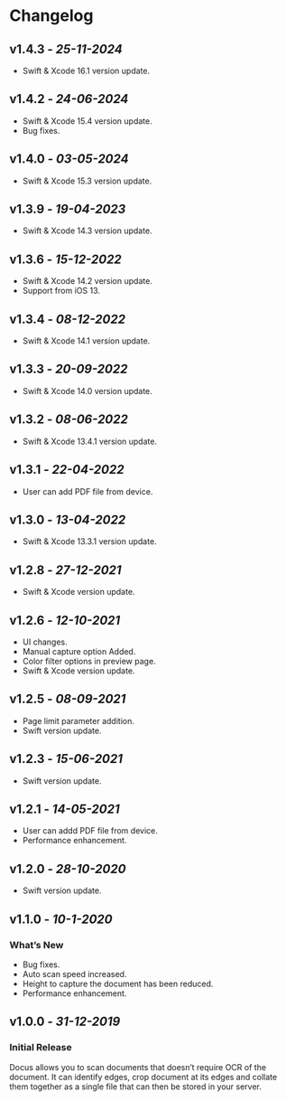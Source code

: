 # Changelog
## **v1.4.3** - *25-11-2024*
- Swift & Xcode 16.1 version update.

## **v1.4.2** - *24-06-2024*
- Swift & Xcode 15.4 version update.
- Bug fixes.
  
## **v1.4.0** - *03-05-2024*
- Swift & Xcode 15.3 version update.

## **v1.3.9** - *19-04-2023*
- Swift & Xcode 14.3 version update.

## **v1.3.6** - *15-12-2022*
- Swift & Xcode 14.2 version update.
- Support from iOS 13.

## **v1.3.4** - *08-12-2022*
- Swift & Xcode 14.1 version update.

## **v1.3.3** - *20-09-2022*
- Swift & Xcode 14.0 version update.

## **v1.3.2** - *08-06-2022*
- Swift & Xcode 13.4.1 version update.

## **v1.3.1** - *22-04-2022*
- User can add PDF file from device.

## **v1.3.0** - *13-04-2022*
- Swift & Xcode 13.3.1 version update. 

## **v1.2.8** - *27-12-2021*
- Swift & Xcode version update. 

## **v1.2.6** - *12-10-2021*
- UI changes.
- Manual capture option Added.
- Color filter options in preview page.
- Swift & Xcode version update. 

## **v1.2.5** - *08-09-2021*
- Page limit parameter addition.
- Swift version update. 

## **v1.2.3** - *15-06-2021*
- Swift version update.

## **v1.2.1** - *14-05-2021*
- User can addd PDF file from device.
- Performance enhancement.

## **v1.2.0** - *28-10-2020*
- Swift version update.

## **v1.1.0** - *10-1-2020*
### What’s New
- Bug fixes.
- Auto scan speed increased.
- Height to capture the document has been reduced.
- Performance enhancement.


## **v1.0.0** - *31-12-2019*
### Initial Release
 
Docus allows you to scan documents that doesn’t require OCR of the document. It can identify edges, crop document at its edges and collate them together as a single file that can then be stored in your server.


